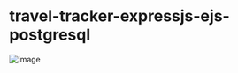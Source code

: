 # travel-tracker-expressjs-ejs-postgresql
![image](https://github.com/rkapril/travel-tracker-expressjs-ejs-postgresql/assets/61505106/78bce771-22ed-46a2-901a-7a3f4cccec98)
